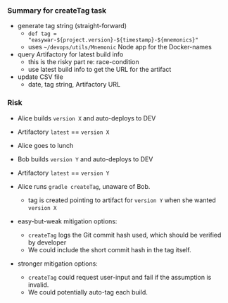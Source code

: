 
### Summary for createTag task

* generate tag string (straight-forward)
    * `def tag = "easywar-${project.version}-${timestamp}-${mnemonics}"` 
    * uses `~/devops/utils/Mnemonic` Node app for the Docker-names
* query Artifactory for latest build info
    * this is the risky part re: race-condition
    * use latest build info to get the URL for the artifact
* update CSV file
    * date, tag string, Artifactory URL

### Risk

* Alice builds `version X` and auto-deploys to DEV
* Artifactory `latest` == `version X`
* Alice goes to lunch
* Bob builds `version Y` and auto-deploys to DEV
* Artifactory `latest` == `version Y`
* Alice runs `gradle createTag`, unaware of Bob. 
    * tag is created pointing to artifact for `version Y` when she wanted `version X` 

* easy-but-weak mitigation options:
    * `createTag` logs the Git commit hash used, which should be verified by developer
    * We could include the short commit hash in the tag itself.
* stronger mitigation options:
    * `createTag` could request user-input and fail if the assumption is invalid. 
    * We could potentially auto-tag each build.
